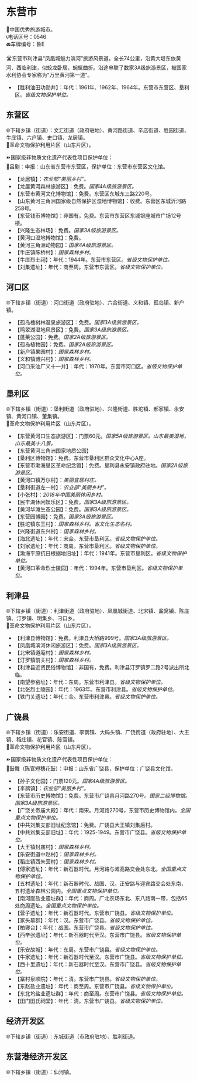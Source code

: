 # 东营市  
🏅中国优秀旅游城市。  
📞电话区号：0546  
🚘车牌编号：鲁E  
  
🛣️东营市利津县“凤凰城魅力滨河”旅游风景道，全长74公里，沿黄大堤东依黄河、西临利津，似蛟龙卧居，蜿蜒曲折。沿途串联了数家3A级旅游景区，被国家水利协会专家称为“万里黄河第一道”。 
  
* 【胜利油田功勋井】：年代：1961年、1962年、1964年。东营市东营区、垦利区。*省级文物保护单位。*  

## 东营区  
🌐下辖乡镇（街道）：文汇街道（政府驻地）、黄河路街道、辛店街道、胜园街道、牛庄镇、六户镇、史口镇、龙居镇。  
🚩革命文物保护利用片区（山东片区）。  
  
⏩国家级非物质文化遗产代表性项目保护单位：  
🔸吕剧：申报：山东省东营市东营区，保护单位：东营市东营区文化馆。  
  
* 【龙居镇】：*农业部“美丽乡村”。*  
* 【龙居黄河森林旅游区】：免费。*国家4A级旅游景区。*  
* 【东营市黄河文化博物馆】：免费。东营区东城东三路220号。  
* 【山东黄河三角洲国家级自然保护区湿地博物馆】：收费。东营区东城沂河路258号。  
* 【东营钱币博物馆】：非国有，免费。东营市东营区东城银座城市广场12号楼。  
* 【兴隆生态林场】：免费。*国家3A级旅游景区。*  
* 【黄河口湿地博物馆】：免费。  
* 【黄河三角洲动物园】：*国家4A级旅游景区。*  
* 【牛庄镇陈桥村】：*国家森林乡村。*  
* 【牛庄烈士祠】：年代：1944年。东营市东营区。*省级文物保护单位。*
* 【刘集遗址】：年代：商至周。东营市东营区。*省级文物保护单位。*  

## 河口区  
🌐下辖乡镇（街道）：河口街道（政府驻地）、六合街道、义和镇、孤岛镇、新户镇。  
  
* 【孤岛槐树林温泉旅游区】：免费。*国家3A级旅游景区。*  
* 【鸣翠湖湿地风景区】：免费。*国家3A级旅游景区。*  
* 【蓬莱公园】：免费。*国家2A级旅游景区。*  
* 【孤岛植物园】：免费。*国家2A级旅游景区。*  
* 【新户镇果园村】：*国家森林乡村。*  
* 【义和镇博兴村】：*国家森林乡村。*  
* 【河口采油厂义十一井】：年代：1970年。东营市河口区。*省级文物保护单位。*  

## 垦利区  
🌐下辖乡镇（街道）：垦利街道（政府驻地）、兴隆街道、胜坨镇、郝家镇、永安镇、黄河口镇、董集镇。  
🚩革命文物保护利用片区（山东片区）。  
  
* 【东营黄河口生态旅游区】：门票60元。*国家5A级旅游景区。山东最美湿地，山东最美十八景。*  
* 【东营黄河三角洲国家地质公园】  
* 【垦利区博物馆】：免费。东营市垦利区群众文化中心A座。  
* 【东营市渤海垦区革命纪念馆】：免费。垦利县永安镇政府驻地。*国家2A级旅游景区。*  
* 【黄河口镇万尔村】：*美丽宜居村庄。*  
* 【垦利街道左一村】：*农业部“美丽乡村”。*  
* 【小张村】：*2018年中国美丽休闲乡村。*  
* 【民丰湖休闲娱乐区】：免费。*国家3A级旅游景区。*  
* 【黄河华滩生态公园】：免费。*国家3A级旅游景区。*  
* 【东营园博园】：免费。*国家3A级旅游景区。*  
* 【胜坨镇东王村】：*国家森林乡村。省文化生态名村。*  
* 【兴隆街道东兴村】：*国家森林乡村。*  
* 【海北遗址】：年代：宋金。东营市垦利区。*省级文物保护单位。*
* 【刘家遗址】：年代：商周。东营市垦利区。*省级文物保护单位。*
* 【渤海平原抗日根据地旧址】：年代：1941年。东营市垦利区。*省级文物保护单位。*
* 【黄河口革命烈士陵园】：年代：1994年。东营市垦利区。*省级文物保护单位。*  

## 利津县  
🌐下辖乡镇（街道）：利津街道（政府驻地）、凤凰城街道、北宋镇、盐窝镇、陈庄镇、汀罗镇、明集乡、刁口乡。  
🚩革命文物保护利用片区（山东片区）。  
  
* 【利津县博物馆】：免费。利津县大桥路999号。*国家3A级旅游景区。*  
* 【凤凰城滨河休闲旅游区】：免费。*国家3A级旅游景区。*  
* 【北宋镇道庵村】：*国家森林乡村。*  
* 【汀罗镇前关村】：*国家森林乡村。*  
* 【利津县近贤民俗博物馆】：非国有，免费。利津县汀罗镇罗二路2号派出所北临。  
* 【南望参窑址】：年代：东周。东营市利津县。*省级文物保护单位。*
* 【北张烈士陵园】：年代：1963年。东营市利津县。*省级文物保护单位。*
* 【铁门关遗址】：年代：金。东营市利津县。*省级文物保护单位。*  

## 广饶县  
🌐下辖乡镇（街道）：乐安街道、李鹊镇、大码头镇、广饶街道（政府驻地）、大王镇、稻庄镇、花官镇、陈官镇。  
🚩革命文物保护利用片区（山东片区）。  
  
⏩国家级非物质文化遗产代表性项目保护单位：  
🔸鼓舞（陈官短穗花鼓）：申报：山东省广饶县，保护单位：广饶县文化馆。  
  
* 【孙子文化园】：门票120元。*国家4A级旅游景区。*  
* 【李鹊镇】：*农业部“美丽乡村”。*  
* 【东营市历史博物馆】：免费。东营市广饶县月河路270号。*国家二级博物馆。国家3A级旅游景区。*  
* 【广饶关帝庙大殿】：年代：南宋。月河路270号，东营市历史博物馆内。*全国重点文物保护单位。*  
* 【中共刘集支部旧址纪念馆】：免费。广饶县大王镇刘集后村。  
* 【中共刘集支部旧址】：年代：1925-1949。东营市广饶县。*省级文物保护单位。*
* 【大王镇封庙村】：*国家森林乡村。*  
* 【乐安街道中赵村】：*国家森林乡村。*  
* 【稻庄镇西朱营村】：*国家森林乡村。*  
* 【傅家遗址】：年代：新石器时代。月河路与滩高路交会处东北。*全国重点文物保护单位。*  
* 【五村遗址】：年代：新石器时代、战国、汉。正安路与迎宾路交会处东南，五村遗址森林公园内。*全国重点文物保护单位。*  
* 【南河崖盐业遗址群】：年代：商周。广北农场东北、东八路南一带，包括65处商周遗址。*全国重点文物保护单位。*  
* 【营子遗址】：年代：新石器时代。东营市广饶县。*省级文物保护单位。*
* 【冢头墓群】：年代：汉。东营市广饶县。*省级文物保护单位。*
* 【柏寝台】：年代：战国。东营市广饶县。*省级文物保护单位。*
* 【西辛张遗址】：年代：新石器时代至汉。东营市广饶县。*省级文物保护单位。*
* 【乐安故城】：年代：东周。东营市广饶县。*省级文物保护单位。*
* 【牛家遗址】：年代：新石器时代至汉。东营市广饶县。*省级文物保护单位。*
* 【西十里遗址】：年代：新石器时代至汉。东营市广饶县。*省级文物保护单位。*
* 【寨村泉顺院】：年代：清。东营市广饶县。*省级文物保护单位。*
* 【东赵盐业遗址】：年代：商至周。东营市广饶县。*省级文物保护单位。*
* 【东北坞盐业遗址群】：年代：商至周。东营市广饶县。*省级文物保护单位。*
* 【田门田氏祠堂】：年代：清。东营市广饶县。*省级文物保护单位。*  

## 经济开发区  
🌐下辖乡镇（街道）：东城街道（市政府驻地）、胜利街道。

## 东营港经济开发区  
🌐下辖乡镇（街道）：仙河镇。  